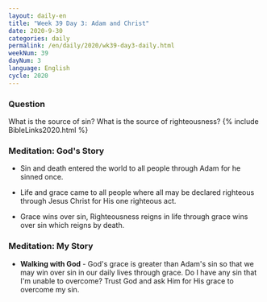 ```yaml
---
layout: daily-en
title: "Week 39 Day 3: Adam and Christ"
date: 2020-9-30 
categories: daily
permalink: /en/daily/2020/wk39-day3-daily.html
weekNum: 39
dayNum: 3
language: English
cycle: 2020
---
```

### Question     
What is the source of sin? What is the source of righteousness?
{% include BibleLinks2020.html %} 

### Meditation: God's Story   
+ Sin and death entered the world to all people through Adam for he sinned once.  

+ Life and grace came to all people where all may be declared righteous through Jesus Christ for His one righteous act. 

+ Grace wins over sin, Righteousness reigns in life through grace wins over sin which reigns by death. 

### Meditation: My Story   
+ **Walking with God** - God's grace is greater than Adam's sin so that we may win over sin in our daily lives through grace. Do I have any sin that I'm unable to overcome? Trust God and ask Him for His grace to overcome my sin. 
